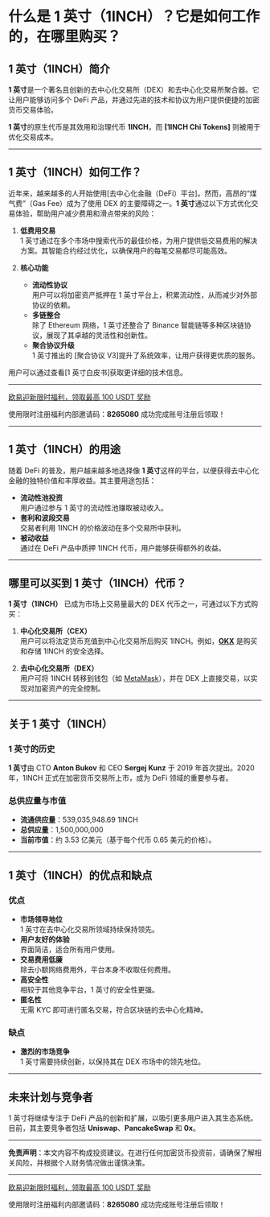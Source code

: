 # 什么是 1 英寸（1INCH）？它是如何工作的，在哪里购买？



## 1 英寸（1INCH）简介

**1 英寸**是一个著名且创新的去中心化交易所（DEX）和去中心化交易所聚合器。它让用户能够访问多个 DeFi 产品，并通过先进的技术和协议为用户提供便捷的加密货币交易体验。

**1 英寸**的原生代币是其效用和治理代币 **1INCH**，而 **[1INCH Chi Tokens]** 则被用于优化交易成本。

---

## 1 英寸（1INCH）如何工作？

近年来，越来越多的人开始使用[去中心化金融（DeFi）平台]。然而，高昂的“煤气费”（Gas Fee）成为了使用 DEX 的主要障碍之一。**1 英寸**通过以下方式优化交易体验，帮助用户减少费用和滑点带来的风险：

1. **低费用交易**  
   1 英寸通过在多个市场中搜索代币的最佳价格，为用户提供低交易费用的解决方案。其智能合约经过优化，以确保用户的每笔交易都尽可能高效。

2. **核心功能**  
   - **流动性协议**  
     用户可以将加密资产抵押在 1 英寸平台上，积累流动性，从而减少对外部协议的依赖。
   - **多链整合**  
     除了 Ethereum 网络，1 英寸还整合了 Binance 智能链等多种区块链协议，展现了其卓越的灵活性和创新性。
   - **聚合协议升级**  
     1 英寸推出的 [聚合协议 V3]提升了系统效率，让用户获得更优质的服务。

用户可以通过查看[1 英寸白皮书]获取更详细的技术信息。

---
[欧易迎新限时福利，领取最高 100 USDT 奖励](https://bit.ly/OKXe)  

使用限时注册福利内部邀请码：**8265080** 成功完成账号注册后领取！

---
## 1 英寸（1INCH）的用途

随着 DeFi 的普及，用户越来越多地选择像 **1 英寸**这样的平台，以便获得去中心化金融的独特价值和丰厚收益。其主要用途包括：

- **流动性池投资**  
  用户通过参与 1 英寸的流动性池赚取被动收入。  
- **套利和波段交易**  
  交易者利用 1INCH 的价格波动在多个交易所中获利。  
- **被动收益**  
  通过在 DeFi 产品中质押 1INCH 代币，用户能够获得额外的收益。

---

## 哪里可以买到 1 英寸（1INCH）代币？

**1 英寸（1INCH）** 已成为市场上交易量最大的 DEX 代币之一，可通过以下方式购买：

1. **中心化交易所（CEX）**  
   用户可以将法定货币充值到中心化交易所后购买 1INCH。例如，**[OKX](https://bit.ly/OKXe)** 是购买和存储 1INCH 的安全选择。
   
2. **去中心化交易所（DEX）**  
   用户可将 1INCH 转移到钱包（如 [MetaMask](https://metamask.io)），并在 DEX 上直接交易，以实现对加密资产的完全控制。

---

## 关于 1 英寸（1INCH）

### 1 英寸的历史

**1 英寸**由 CTO **Anton Bukov** 和 CEO **Sergej Kunz** 于 2019 年首次提出。2020 年，1INCH 正式在加密货币交易所上市，成为 DeFi 领域的重要参与者。

### 总供应量与市值

- **流通供应量**：539,035,948.69 1INCH  
- **总供应量**：1,500,000,000  
- **当前市值**：约 3.53 亿美元（基于每个代币 0.65 美元的价格）。

---

## 1 英寸（1INCH）的优点和缺点

### 优点

- **市场领导地位**  
  1 英寸在去中心化交易所领域持续保持领先。  
- **用户友好的体验**  
  界面简洁，适合所有用户使用。  
- **交易费用低廉**  
  除去小额网络费用外，平台本身不收取任何费用。  
- **高安全性**  
  相较于其他竞争平台，1 英寸的安全性更强。  
- **匿名性**  
  无需 KYC 即可进行匿名交易，符合区块链的去中心化精神。

### 缺点

- **激烈的市场竞争**  
  1 英寸需要持续创新，以保持其在 DEX 市场中的领先地位。

---

## 未来计划与竞争者

1 英寸将继续专注于 DeFi 产品的创新和扩展，以吸引更多用户进入其生态系统。目前，其主要竞争者包括 **Uniswap**、**PancakeSwap** 和 **0x**。

---

**免责声明**：本文内容不构成投资建议。在进行任何加密货币投资前，请确保了解相关风险，并根据个人财务情况做出谨慎决策。

---

[欧易迎新限时福利，领取最高 100 USDT 奖励](https://bit.ly/OKXe)  

使用限时注册福利内部邀请码：**8265080** 成功完成账号注册后领取！
